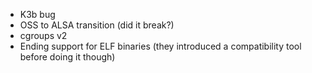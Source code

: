 - K3b bug
- OSS to ALSA transition (did it break?)
- cgroups v2
- Ending support for ELF binaries (they introduced a compatibility tool before doing it though)
